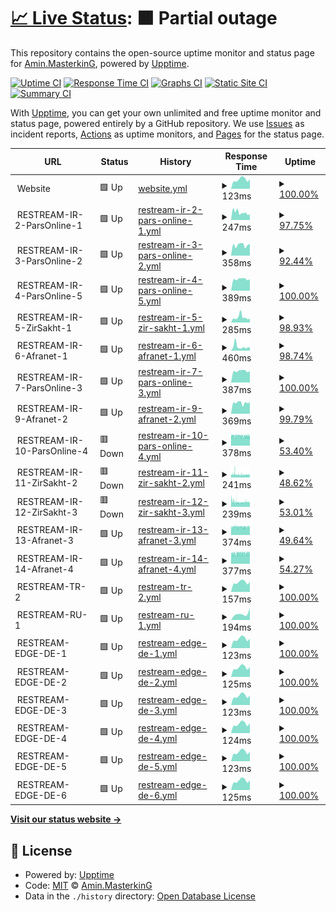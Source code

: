 # [📈 Live Status](https://stats.masterstream.ir): <!--live status--> **🟧 Partial outage**

This repository contains the open-source uptime monitor and status page for [Amin.MasterkinG](https://masterking32.com), powered by [Upptime](https://github.com/upptime/upptime).

[![Uptime CI](https://github.com/masterking32/masterstream_uptime/workflows/Uptime%20CI/badge.svg)](https://github.com/masterking32/masterstream_uptime/actions?query=workflow%3A%22Uptime+CI%22)
[![Response Time CI](https://github.com/masterking32/masterstream_uptime/workflows/Response%20Time%20CI/badge.svg)](https://github.com/masterking32/masterstream_uptime/actions?query=workflow%3A%22Response+Time+CI%22)
[![Graphs CI](https://github.com/masterking32/masterstream_uptime/workflows/Graphs%20CI/badge.svg)](https://github.com/masterking32/masterstream_uptime/actions?query=workflow%3A%22Graphs+CI%22)
[![Static Site CI](https://github.com/masterking32/masterstream_uptime/workflows/Static%20Site%20CI/badge.svg)](https://github.com/masterking32/masterstream_uptime/actions?query=workflow%3A%22Static+Site+CI%22)
[![Summary CI](https://github.com/masterking32/masterstream_uptime/workflows/Summary%20CI/badge.svg)](https://github.com/masterking32/masterstream_uptime/actions?query=workflow%3A%22Summary+CI%22)

With [Upptime](https://upptime.js.org), you can get your own unlimited and free uptime monitor and status page, powered entirely by a GitHub repository. We use [Issues](https://github.com/masterking32/masterstream_uptime/issues) as incident reports, [Actions](https://github.com/masterking32/masterstream_uptime/actions) as uptime monitors, and [Pages](https://stats.masterstream.ir) for the status page.

<!--start: status pages-->
<!-- This summary is generated by Upptime (https://github.com/upptime/upptime) -->
<!-- Do not edit this manually, your changes will be overwritten -->
<!-- prettier-ignore -->
| URL | Status | History | Response Time | Uptime |
| --- | ------ | ------- | ------------- | ------ |
| <img alt="" src="https://favicons.githubusercontent.com/null" height="13"> Website | 🟩 Up | [website.yml](https://github.com/masterking32/masterstream_uptime/commits/HEAD/history/website.yml) | <details><summary><img alt="Response time graph" src="./graphs/website/response-time-week.png" height="20"> 123ms</summary><br><a href="https://stats.masterstream.ir/history/website"><img alt="Response time 136" src="https://img.shields.io/endpoint?url=https%3A%2F%2Fraw.githubusercontent.com%2Fmasterking32%2Fmasterstream_uptime%2FHEAD%2Fapi%2Fwebsite%2Fresponse-time.json"></a><br><a href="https://stats.masterstream.ir/history/website"><img alt="24-hour response time 142" src="https://img.shields.io/endpoint?url=https%3A%2F%2Fraw.githubusercontent.com%2Fmasterking32%2Fmasterstream_uptime%2FHEAD%2Fapi%2Fwebsite%2Fresponse-time-day.json"></a><br><a href="https://stats.masterstream.ir/history/website"><img alt="7-day response time 123" src="https://img.shields.io/endpoint?url=https%3A%2F%2Fraw.githubusercontent.com%2Fmasterking32%2Fmasterstream_uptime%2FHEAD%2Fapi%2Fwebsite%2Fresponse-time-week.json"></a><br><a href="https://stats.masterstream.ir/history/website"><img alt="30-day response time 114" src="https://img.shields.io/endpoint?url=https%3A%2F%2Fraw.githubusercontent.com%2Fmasterking32%2Fmasterstream_uptime%2FHEAD%2Fapi%2Fwebsite%2Fresponse-time-month.json"></a><br><a href="https://stats.masterstream.ir/history/website"><img alt="1-year response time 136" src="https://img.shields.io/endpoint?url=https%3A%2F%2Fraw.githubusercontent.com%2Fmasterking32%2Fmasterstream_uptime%2FHEAD%2Fapi%2Fwebsite%2Fresponse-time-year.json"></a></details> | <details><summary><a href="https://stats.masterstream.ir/history/website">100.00%</a></summary><a href="https://stats.masterstream.ir/history/website"><img alt="All-time uptime 100.00%" src="https://img.shields.io/endpoint?url=https%3A%2F%2Fraw.githubusercontent.com%2Fmasterking32%2Fmasterstream_uptime%2FHEAD%2Fapi%2Fwebsite%2Fuptime.json"></a><br><a href="https://stats.masterstream.ir/history/website"><img alt="24-hour uptime 100.00%" src="https://img.shields.io/endpoint?url=https%3A%2F%2Fraw.githubusercontent.com%2Fmasterking32%2Fmasterstream_uptime%2FHEAD%2Fapi%2Fwebsite%2Fuptime-day.json"></a><br><a href="https://stats.masterstream.ir/history/website"><img alt="7-day uptime 100.00%" src="https://img.shields.io/endpoint?url=https%3A%2F%2Fraw.githubusercontent.com%2Fmasterking32%2Fmasterstream_uptime%2FHEAD%2Fapi%2Fwebsite%2Fuptime-week.json"></a><br><a href="https://stats.masterstream.ir/history/website"><img alt="30-day uptime 100.00%" src="https://img.shields.io/endpoint?url=https%3A%2F%2Fraw.githubusercontent.com%2Fmasterking32%2Fmasterstream_uptime%2FHEAD%2Fapi%2Fwebsite%2Fuptime-month.json"></a><br><a href="https://stats.masterstream.ir/history/website"><img alt="1-year uptime 100.00%" src="https://img.shields.io/endpoint?url=https%3A%2F%2Fraw.githubusercontent.com%2Fmasterking32%2Fmasterstream_uptime%2FHEAD%2Fapi%2Fwebsite%2Fuptime-year.json"></a></details>
| <img alt="" src="https://favicons.githubusercontent.com/null" height="13"> RESTREAM-IR-2-ParsOnline-1 | 🟩 Up | [restream-ir-2-pars-online-1.yml](https://github.com/masterking32/masterstream_uptime/commits/HEAD/history/restream-ir-2-pars-online-1.yml) | <details><summary><img alt="Response time graph" src="./graphs/restream-ir-2-pars-online-1/response-time-week.png" height="20"> 247ms</summary><br><a href="https://stats.masterstream.ir/history/restream-ir-2-pars-online-1"><img alt="Response time 309" src="https://img.shields.io/endpoint?url=https%3A%2F%2Fraw.githubusercontent.com%2Fmasterking32%2Fmasterstream_uptime%2FHEAD%2Fapi%2Frestream-ir-2-pars-online-1%2Fresponse-time.json"></a><br><a href="https://stats.masterstream.ir/history/restream-ir-2-pars-online-1"><img alt="24-hour response time 260" src="https://img.shields.io/endpoint?url=https%3A%2F%2Fraw.githubusercontent.com%2Fmasterking32%2Fmasterstream_uptime%2FHEAD%2Fapi%2Frestream-ir-2-pars-online-1%2Fresponse-time-day.json"></a><br><a href="https://stats.masterstream.ir/history/restream-ir-2-pars-online-1"><img alt="7-day response time 247" src="https://img.shields.io/endpoint?url=https%3A%2F%2Fraw.githubusercontent.com%2Fmasterking32%2Fmasterstream_uptime%2FHEAD%2Fapi%2Frestream-ir-2-pars-online-1%2Fresponse-time-week.json"></a><br><a href="https://stats.masterstream.ir/history/restream-ir-2-pars-online-1"><img alt="30-day response time 353" src="https://img.shields.io/endpoint?url=https%3A%2F%2Fraw.githubusercontent.com%2Fmasterking32%2Fmasterstream_uptime%2FHEAD%2Fapi%2Frestream-ir-2-pars-online-1%2Fresponse-time-month.json"></a><br><a href="https://stats.masterstream.ir/history/restream-ir-2-pars-online-1"><img alt="1-year response time 315" src="https://img.shields.io/endpoint?url=https%3A%2F%2Fraw.githubusercontent.com%2Fmasterking32%2Fmasterstream_uptime%2FHEAD%2Fapi%2Frestream-ir-2-pars-online-1%2Fresponse-time-year.json"></a></details> | <details><summary><a href="https://stats.masterstream.ir/history/restream-ir-2-pars-online-1">97.75%</a></summary><a href="https://stats.masterstream.ir/history/restream-ir-2-pars-online-1"><img alt="All-time uptime 94.57%" src="https://img.shields.io/endpoint?url=https%3A%2F%2Fraw.githubusercontent.com%2Fmasterking32%2Fmasterstream_uptime%2FHEAD%2Fapi%2Frestream-ir-2-pars-online-1%2Fuptime.json"></a><br><a href="https://stats.masterstream.ir/history/restream-ir-2-pars-online-1"><img alt="24-hour uptime 100.00%" src="https://img.shields.io/endpoint?url=https%3A%2F%2Fraw.githubusercontent.com%2Fmasterking32%2Fmasterstream_uptime%2FHEAD%2Fapi%2Frestream-ir-2-pars-online-1%2Fuptime-day.json"></a><br><a href="https://stats.masterstream.ir/history/restream-ir-2-pars-online-1"><img alt="7-day uptime 97.75%" src="https://img.shields.io/endpoint?url=https%3A%2F%2Fraw.githubusercontent.com%2Fmasterking32%2Fmasterstream_uptime%2FHEAD%2Fapi%2Frestream-ir-2-pars-online-1%2Fuptime-week.json"></a><br><a href="https://stats.masterstream.ir/history/restream-ir-2-pars-online-1"><img alt="30-day uptime 87.46%" src="https://img.shields.io/endpoint?url=https%3A%2F%2Fraw.githubusercontent.com%2Fmasterking32%2Fmasterstream_uptime%2FHEAD%2Fapi%2Frestream-ir-2-pars-online-1%2Fuptime-month.json"></a><br><a href="https://stats.masterstream.ir/history/restream-ir-2-pars-online-1"><img alt="1-year uptime 94.03%" src="https://img.shields.io/endpoint?url=https%3A%2F%2Fraw.githubusercontent.com%2Fmasterking32%2Fmasterstream_uptime%2FHEAD%2Fapi%2Frestream-ir-2-pars-online-1%2Fuptime-year.json"></a></details>
| <img alt="" src="https://favicons.githubusercontent.com/null" height="13"> RESTREAM-IR-3-ParsOnline-2 | 🟩 Up | [restream-ir-3-pars-online-2.yml](https://github.com/masterking32/masterstream_uptime/commits/HEAD/history/restream-ir-3-pars-online-2.yml) | <details><summary><img alt="Response time graph" src="./graphs/restream-ir-3-pars-online-2/response-time-week.png" height="20"> 358ms</summary><br><a href="https://stats.masterstream.ir/history/restream-ir-3-pars-online-2"><img alt="Response time 274" src="https://img.shields.io/endpoint?url=https%3A%2F%2Fraw.githubusercontent.com%2Fmasterking32%2Fmasterstream_uptime%2FHEAD%2Fapi%2Frestream-ir-3-pars-online-2%2Fresponse-time.json"></a><br><a href="https://stats.masterstream.ir/history/restream-ir-3-pars-online-2"><img alt="24-hour response time 258" src="https://img.shields.io/endpoint?url=https%3A%2F%2Fraw.githubusercontent.com%2Fmasterking32%2Fmasterstream_uptime%2FHEAD%2Fapi%2Frestream-ir-3-pars-online-2%2Fresponse-time-day.json"></a><br><a href="https://stats.masterstream.ir/history/restream-ir-3-pars-online-2"><img alt="7-day response time 358" src="https://img.shields.io/endpoint?url=https%3A%2F%2Fraw.githubusercontent.com%2Fmasterking32%2Fmasterstream_uptime%2FHEAD%2Fapi%2Frestream-ir-3-pars-online-2%2Fresponse-time-week.json"></a><br><a href="https://stats.masterstream.ir/history/restream-ir-3-pars-online-2"><img alt="30-day response time 380" src="https://img.shields.io/endpoint?url=https%3A%2F%2Fraw.githubusercontent.com%2Fmasterking32%2Fmasterstream_uptime%2FHEAD%2Fapi%2Frestream-ir-3-pars-online-2%2Fresponse-time-month.json"></a><br><a href="https://stats.masterstream.ir/history/restream-ir-3-pars-online-2"><img alt="1-year response time 284" src="https://img.shields.io/endpoint?url=https%3A%2F%2Fraw.githubusercontent.com%2Fmasterking32%2Fmasterstream_uptime%2FHEAD%2Fapi%2Frestream-ir-3-pars-online-2%2Fresponse-time-year.json"></a></details> | <details><summary><a href="https://stats.masterstream.ir/history/restream-ir-3-pars-online-2">92.44%</a></summary><a href="https://stats.masterstream.ir/history/restream-ir-3-pars-online-2"><img alt="All-time uptime 89.39%" src="https://img.shields.io/endpoint?url=https%3A%2F%2Fraw.githubusercontent.com%2Fmasterking32%2Fmasterstream_uptime%2FHEAD%2Fapi%2Frestream-ir-3-pars-online-2%2Fuptime.json"></a><br><a href="https://stats.masterstream.ir/history/restream-ir-3-pars-online-2"><img alt="24-hour uptime 100.00%" src="https://img.shields.io/endpoint?url=https%3A%2F%2Fraw.githubusercontent.com%2Fmasterking32%2Fmasterstream_uptime%2FHEAD%2Fapi%2Frestream-ir-3-pars-online-2%2Fuptime-day.json"></a><br><a href="https://stats.masterstream.ir/history/restream-ir-3-pars-online-2"><img alt="7-day uptime 92.44%" src="https://img.shields.io/endpoint?url=https%3A%2F%2Fraw.githubusercontent.com%2Fmasterking32%2Fmasterstream_uptime%2FHEAD%2Fapi%2Frestream-ir-3-pars-online-2%2Fuptime-week.json"></a><br><a href="https://stats.masterstream.ir/history/restream-ir-3-pars-online-2"><img alt="30-day uptime 19.36%" src="https://img.shields.io/endpoint?url=https%3A%2F%2Fraw.githubusercontent.com%2Fmasterking32%2Fmasterstream_uptime%2FHEAD%2Fapi%2Frestream-ir-3-pars-online-2%2Fuptime-month.json"></a><br><a href="https://stats.masterstream.ir/history/restream-ir-3-pars-online-2"><img alt="1-year uptime 88.33%" src="https://img.shields.io/endpoint?url=https%3A%2F%2Fraw.githubusercontent.com%2Fmasterking32%2Fmasterstream_uptime%2FHEAD%2Fapi%2Frestream-ir-3-pars-online-2%2Fuptime-year.json"></a></details>
| <img alt="" src="https://favicons.githubusercontent.com/null" height="13"> RESTREAM-IR-4-ParsOnline-5 | 🟩 Up | [restream-ir-4-pars-online-5.yml](https://github.com/masterking32/masterstream_uptime/commits/HEAD/history/restream-ir-4-pars-online-5.yml) | <details><summary><img alt="Response time graph" src="./graphs/restream-ir-4-pars-online-5/response-time-week.png" height="20"> 389ms</summary><br><a href="https://stats.masterstream.ir/history/restream-ir-4-pars-online-5"><img alt="Response time 355" src="https://img.shields.io/endpoint?url=https%3A%2F%2Fraw.githubusercontent.com%2Fmasterking32%2Fmasterstream_uptime%2FHEAD%2Fapi%2Frestream-ir-4-pars-online-5%2Fresponse-time.json"></a><br><a href="https://stats.masterstream.ir/history/restream-ir-4-pars-online-5"><img alt="24-hour response time 257" src="https://img.shields.io/endpoint?url=https%3A%2F%2Fraw.githubusercontent.com%2Fmasterking32%2Fmasterstream_uptime%2FHEAD%2Fapi%2Frestream-ir-4-pars-online-5%2Fresponse-time-day.json"></a><br><a href="https://stats.masterstream.ir/history/restream-ir-4-pars-online-5"><img alt="7-day response time 389" src="https://img.shields.io/endpoint?url=https%3A%2F%2Fraw.githubusercontent.com%2Fmasterking32%2Fmasterstream_uptime%2FHEAD%2Fapi%2Frestream-ir-4-pars-online-5%2Fresponse-time-week.json"></a><br><a href="https://stats.masterstream.ir/history/restream-ir-4-pars-online-5"><img alt="30-day response time 391" src="https://img.shields.io/endpoint?url=https%3A%2F%2Fraw.githubusercontent.com%2Fmasterking32%2Fmasterstream_uptime%2FHEAD%2Fapi%2Frestream-ir-4-pars-online-5%2Fresponse-time-month.json"></a><br><a href="https://stats.masterstream.ir/history/restream-ir-4-pars-online-5"><img alt="1-year response time 355" src="https://img.shields.io/endpoint?url=https%3A%2F%2Fraw.githubusercontent.com%2Fmasterking32%2Fmasterstream_uptime%2FHEAD%2Fapi%2Frestream-ir-4-pars-online-5%2Fresponse-time-year.json"></a></details> | <details><summary><a href="https://stats.masterstream.ir/history/restream-ir-4-pars-online-5">100.00%</a></summary><a href="https://stats.masterstream.ir/history/restream-ir-4-pars-online-5"><img alt="All-time uptime 99.99%" src="https://img.shields.io/endpoint?url=https%3A%2F%2Fraw.githubusercontent.com%2Fmasterking32%2Fmasterstream_uptime%2FHEAD%2Fapi%2Frestream-ir-4-pars-online-5%2Fuptime.json"></a><br><a href="https://stats.masterstream.ir/history/restream-ir-4-pars-online-5"><img alt="24-hour uptime 100.00%" src="https://img.shields.io/endpoint?url=https%3A%2F%2Fraw.githubusercontent.com%2Fmasterking32%2Fmasterstream_uptime%2FHEAD%2Fapi%2Frestream-ir-4-pars-online-5%2Fuptime-day.json"></a><br><a href="https://stats.masterstream.ir/history/restream-ir-4-pars-online-5"><img alt="7-day uptime 100.00%" src="https://img.shields.io/endpoint?url=https%3A%2F%2Fraw.githubusercontent.com%2Fmasterking32%2Fmasterstream_uptime%2FHEAD%2Fapi%2Frestream-ir-4-pars-online-5%2Fuptime-week.json"></a><br><a href="https://stats.masterstream.ir/history/restream-ir-4-pars-online-5"><img alt="30-day uptime 99.96%" src="https://img.shields.io/endpoint?url=https%3A%2F%2Fraw.githubusercontent.com%2Fmasterking32%2Fmasterstream_uptime%2FHEAD%2Fapi%2Frestream-ir-4-pars-online-5%2Fuptime-month.json"></a><br><a href="https://stats.masterstream.ir/history/restream-ir-4-pars-online-5"><img alt="1-year uptime 99.99%" src="https://img.shields.io/endpoint?url=https%3A%2F%2Fraw.githubusercontent.com%2Fmasterking32%2Fmasterstream_uptime%2FHEAD%2Fapi%2Frestream-ir-4-pars-online-5%2Fuptime-year.json"></a></details>
| <img alt="" src="https://favicons.githubusercontent.com/null" height="13"> RESTREAM-IR-5-ZirSakht-1 | 🟩 Up | [restream-ir-5-zir-sakht-1.yml](https://github.com/masterking32/masterstream_uptime/commits/HEAD/history/restream-ir-5-zir-sakht-1.yml) | <details><summary><img alt="Response time graph" src="./graphs/restream-ir-5-zir-sakht-1/response-time-week.png" height="20"> 285ms</summary><br><a href="https://stats.masterstream.ir/history/restream-ir-5-zir-sakht-1"><img alt="Response time 340" src="https://img.shields.io/endpoint?url=https%3A%2F%2Fraw.githubusercontent.com%2Fmasterking32%2Fmasterstream_uptime%2FHEAD%2Fapi%2Frestream-ir-5-zir-sakht-1%2Fresponse-time.json"></a><br><a href="https://stats.masterstream.ir/history/restream-ir-5-zir-sakht-1"><img alt="24-hour response time 259" src="https://img.shields.io/endpoint?url=https%3A%2F%2Fraw.githubusercontent.com%2Fmasterking32%2Fmasterstream_uptime%2FHEAD%2Fapi%2Frestream-ir-5-zir-sakht-1%2Fresponse-time-day.json"></a><br><a href="https://stats.masterstream.ir/history/restream-ir-5-zir-sakht-1"><img alt="7-day response time 285" src="https://img.shields.io/endpoint?url=https%3A%2F%2Fraw.githubusercontent.com%2Fmasterking32%2Fmasterstream_uptime%2FHEAD%2Fapi%2Frestream-ir-5-zir-sakht-1%2Fresponse-time-week.json"></a><br><a href="https://stats.masterstream.ir/history/restream-ir-5-zir-sakht-1"><img alt="30-day response time 261" src="https://img.shields.io/endpoint?url=https%3A%2F%2Fraw.githubusercontent.com%2Fmasterking32%2Fmasterstream_uptime%2FHEAD%2Fapi%2Frestream-ir-5-zir-sakht-1%2Fresponse-time-month.json"></a><br><a href="https://stats.masterstream.ir/history/restream-ir-5-zir-sakht-1"><img alt="1-year response time 340" src="https://img.shields.io/endpoint?url=https%3A%2F%2Fraw.githubusercontent.com%2Fmasterking32%2Fmasterstream_uptime%2FHEAD%2Fapi%2Frestream-ir-5-zir-sakht-1%2Fresponse-time-year.json"></a></details> | <details><summary><a href="https://stats.masterstream.ir/history/restream-ir-5-zir-sakht-1">98.93%</a></summary><a href="https://stats.masterstream.ir/history/restream-ir-5-zir-sakht-1"><img alt="All-time uptime 99.52%" src="https://img.shields.io/endpoint?url=https%3A%2F%2Fraw.githubusercontent.com%2Fmasterking32%2Fmasterstream_uptime%2FHEAD%2Fapi%2Frestream-ir-5-zir-sakht-1%2Fuptime.json"></a><br><a href="https://stats.masterstream.ir/history/restream-ir-5-zir-sakht-1"><img alt="24-hour uptime 100.00%" src="https://img.shields.io/endpoint?url=https%3A%2F%2Fraw.githubusercontent.com%2Fmasterking32%2Fmasterstream_uptime%2FHEAD%2Fapi%2Frestream-ir-5-zir-sakht-1%2Fuptime-day.json"></a><br><a href="https://stats.masterstream.ir/history/restream-ir-5-zir-sakht-1"><img alt="7-day uptime 98.93%" src="https://img.shields.io/endpoint?url=https%3A%2F%2Fraw.githubusercontent.com%2Fmasterking32%2Fmasterstream_uptime%2FHEAD%2Fapi%2Frestream-ir-5-zir-sakht-1%2Fuptime-week.json"></a><br><a href="https://stats.masterstream.ir/history/restream-ir-5-zir-sakht-1"><img alt="30-day uptime 99.50%" src="https://img.shields.io/endpoint?url=https%3A%2F%2Fraw.githubusercontent.com%2Fmasterking32%2Fmasterstream_uptime%2FHEAD%2Fapi%2Frestream-ir-5-zir-sakht-1%2Fuptime-month.json"></a><br><a href="https://stats.masterstream.ir/history/restream-ir-5-zir-sakht-1"><img alt="1-year uptime 99.52%" src="https://img.shields.io/endpoint?url=https%3A%2F%2Fraw.githubusercontent.com%2Fmasterking32%2Fmasterstream_uptime%2FHEAD%2Fapi%2Frestream-ir-5-zir-sakht-1%2Fuptime-year.json"></a></details>
| <img alt="" src="https://favicons.githubusercontent.com/null" height="13"> RESTREAM-IR-6-Afranet-1 | 🟩 Up | [restream-ir-6-afranet-1.yml](https://github.com/masterking32/masterstream_uptime/commits/HEAD/history/restream-ir-6-afranet-1.yml) | <details><summary><img alt="Response time graph" src="./graphs/restream-ir-6-afranet-1/response-time-week.png" height="20"> 460ms</summary><br><a href="https://stats.masterstream.ir/history/restream-ir-6-afranet-1"><img alt="Response time 306" src="https://img.shields.io/endpoint?url=https%3A%2F%2Fraw.githubusercontent.com%2Fmasterking32%2Fmasterstream_uptime%2FHEAD%2Fapi%2Frestream-ir-6-afranet-1%2Fresponse-time.json"></a><br><a href="https://stats.masterstream.ir/history/restream-ir-6-afranet-1"><img alt="24-hour response time 258" src="https://img.shields.io/endpoint?url=https%3A%2F%2Fraw.githubusercontent.com%2Fmasterking32%2Fmasterstream_uptime%2FHEAD%2Fapi%2Frestream-ir-6-afranet-1%2Fresponse-time-day.json"></a><br><a href="https://stats.masterstream.ir/history/restream-ir-6-afranet-1"><img alt="7-day response time 460" src="https://img.shields.io/endpoint?url=https%3A%2F%2Fraw.githubusercontent.com%2Fmasterking32%2Fmasterstream_uptime%2FHEAD%2Fapi%2Frestream-ir-6-afranet-1%2Fresponse-time-week.json"></a><br><a href="https://stats.masterstream.ir/history/restream-ir-6-afranet-1"><img alt="30-day response time 405" src="https://img.shields.io/endpoint?url=https%3A%2F%2Fraw.githubusercontent.com%2Fmasterking32%2Fmasterstream_uptime%2FHEAD%2Fapi%2Frestream-ir-6-afranet-1%2Fresponse-time-month.json"></a><br><a href="https://stats.masterstream.ir/history/restream-ir-6-afranet-1"><img alt="1-year response time 316" src="https://img.shields.io/endpoint?url=https%3A%2F%2Fraw.githubusercontent.com%2Fmasterking32%2Fmasterstream_uptime%2FHEAD%2Fapi%2Frestream-ir-6-afranet-1%2Fresponse-time-year.json"></a></details> | <details><summary><a href="https://stats.masterstream.ir/history/restream-ir-6-afranet-1">98.74%</a></summary><a href="https://stats.masterstream.ir/history/restream-ir-6-afranet-1"><img alt="All-time uptime 99.97%" src="https://img.shields.io/endpoint?url=https%3A%2F%2Fraw.githubusercontent.com%2Fmasterking32%2Fmasterstream_uptime%2FHEAD%2Fapi%2Frestream-ir-6-afranet-1%2Fuptime.json"></a><br><a href="https://stats.masterstream.ir/history/restream-ir-6-afranet-1"><img alt="24-hour uptime 100.00%" src="https://img.shields.io/endpoint?url=https%3A%2F%2Fraw.githubusercontent.com%2Fmasterking32%2Fmasterstream_uptime%2FHEAD%2Fapi%2Frestream-ir-6-afranet-1%2Fuptime-day.json"></a><br><a href="https://stats.masterstream.ir/history/restream-ir-6-afranet-1"><img alt="7-day uptime 98.74%" src="https://img.shields.io/endpoint?url=https%3A%2F%2Fraw.githubusercontent.com%2Fmasterking32%2Fmasterstream_uptime%2FHEAD%2Fapi%2Frestream-ir-6-afranet-1%2Fuptime-week.json"></a><br><a href="https://stats.masterstream.ir/history/restream-ir-6-afranet-1"><img alt="30-day uptime 99.71%" src="https://img.shields.io/endpoint?url=https%3A%2F%2Fraw.githubusercontent.com%2Fmasterking32%2Fmasterstream_uptime%2FHEAD%2Fapi%2Frestream-ir-6-afranet-1%2Fuptime-month.json"></a><br><a href="https://stats.masterstream.ir/history/restream-ir-6-afranet-1"><img alt="1-year uptime 99.97%" src="https://img.shields.io/endpoint?url=https%3A%2F%2Fraw.githubusercontent.com%2Fmasterking32%2Fmasterstream_uptime%2FHEAD%2Fapi%2Frestream-ir-6-afranet-1%2Fuptime-year.json"></a></details>
| <img alt="" src="https://favicons.githubusercontent.com/null" height="13"> RESTREAM-IR-7-ParsOnline-3 | 🟩 Up | [restream-ir-7-pars-online-3.yml](https://github.com/masterking32/masterstream_uptime/commits/HEAD/history/restream-ir-7-pars-online-3.yml) | <details><summary><img alt="Response time graph" src="./graphs/restream-ir-7-pars-online-3/response-time-week.png" height="20"> 387ms</summary><br><a href="https://stats.masterstream.ir/history/restream-ir-7-pars-online-3"><img alt="Response time 313" src="https://img.shields.io/endpoint?url=https%3A%2F%2Fraw.githubusercontent.com%2Fmasterking32%2Fmasterstream_uptime%2FHEAD%2Fapi%2Frestream-ir-7-pars-online-3%2Fresponse-time.json"></a><br><a href="https://stats.masterstream.ir/history/restream-ir-7-pars-online-3"><img alt="24-hour response time 252" src="https://img.shields.io/endpoint?url=https%3A%2F%2Fraw.githubusercontent.com%2Fmasterking32%2Fmasterstream_uptime%2FHEAD%2Fapi%2Frestream-ir-7-pars-online-3%2Fresponse-time-day.json"></a><br><a href="https://stats.masterstream.ir/history/restream-ir-7-pars-online-3"><img alt="7-day response time 387" src="https://img.shields.io/endpoint?url=https%3A%2F%2Fraw.githubusercontent.com%2Fmasterking32%2Fmasterstream_uptime%2FHEAD%2Fapi%2Frestream-ir-7-pars-online-3%2Fresponse-time-week.json"></a><br><a href="https://stats.masterstream.ir/history/restream-ir-7-pars-online-3"><img alt="30-day response time 398" src="https://img.shields.io/endpoint?url=https%3A%2F%2Fraw.githubusercontent.com%2Fmasterking32%2Fmasterstream_uptime%2FHEAD%2Fapi%2Frestream-ir-7-pars-online-3%2Fresponse-time-month.json"></a><br><a href="https://stats.masterstream.ir/history/restream-ir-7-pars-online-3"><img alt="1-year response time 320" src="https://img.shields.io/endpoint?url=https%3A%2F%2Fraw.githubusercontent.com%2Fmasterking32%2Fmasterstream_uptime%2FHEAD%2Fapi%2Frestream-ir-7-pars-online-3%2Fresponse-time-year.json"></a></details> | <details><summary><a href="https://stats.masterstream.ir/history/restream-ir-7-pars-online-3">100.00%</a></summary><a href="https://stats.masterstream.ir/history/restream-ir-7-pars-online-3"><img alt="All-time uptime 100.00%" src="https://img.shields.io/endpoint?url=https%3A%2F%2Fraw.githubusercontent.com%2Fmasterking32%2Fmasterstream_uptime%2FHEAD%2Fapi%2Frestream-ir-7-pars-online-3%2Fuptime.json"></a><br><a href="https://stats.masterstream.ir/history/restream-ir-7-pars-online-3"><img alt="24-hour uptime 100.00%" src="https://img.shields.io/endpoint?url=https%3A%2F%2Fraw.githubusercontent.com%2Fmasterking32%2Fmasterstream_uptime%2FHEAD%2Fapi%2Frestream-ir-7-pars-online-3%2Fuptime-day.json"></a><br><a href="https://stats.masterstream.ir/history/restream-ir-7-pars-online-3"><img alt="7-day uptime 100.00%" src="https://img.shields.io/endpoint?url=https%3A%2F%2Fraw.githubusercontent.com%2Fmasterking32%2Fmasterstream_uptime%2FHEAD%2Fapi%2Frestream-ir-7-pars-online-3%2Fuptime-week.json"></a><br><a href="https://stats.masterstream.ir/history/restream-ir-7-pars-online-3"><img alt="30-day uptime 100.00%" src="https://img.shields.io/endpoint?url=https%3A%2F%2Fraw.githubusercontent.com%2Fmasterking32%2Fmasterstream_uptime%2FHEAD%2Fapi%2Frestream-ir-7-pars-online-3%2Fuptime-month.json"></a><br><a href="https://stats.masterstream.ir/history/restream-ir-7-pars-online-3"><img alt="1-year uptime 100.00%" src="https://img.shields.io/endpoint?url=https%3A%2F%2Fraw.githubusercontent.com%2Fmasterking32%2Fmasterstream_uptime%2FHEAD%2Fapi%2Frestream-ir-7-pars-online-3%2Fuptime-year.json"></a></details>
| <img alt="" src="https://favicons.githubusercontent.com/null" height="13"> RESTREAM-IR-9-Afranet-2 | 🟩 Up | [restream-ir-9-afranet-2.yml](https://github.com/masterking32/masterstream_uptime/commits/HEAD/history/restream-ir-9-afranet-2.yml) | <details><summary><img alt="Response time graph" src="./graphs/restream-ir-9-afranet-2/response-time-week.png" height="20"> 369ms</summary><br><a href="https://stats.masterstream.ir/history/restream-ir-9-afranet-2"><img alt="Response time 308" src="https://img.shields.io/endpoint?url=https%3A%2F%2Fraw.githubusercontent.com%2Fmasterking32%2Fmasterstream_uptime%2FHEAD%2Fapi%2Frestream-ir-9-afranet-2%2Fresponse-time.json"></a><br><a href="https://stats.masterstream.ir/history/restream-ir-9-afranet-2"><img alt="24-hour response time 255" src="https://img.shields.io/endpoint?url=https%3A%2F%2Fraw.githubusercontent.com%2Fmasterking32%2Fmasterstream_uptime%2FHEAD%2Fapi%2Frestream-ir-9-afranet-2%2Fresponse-time-day.json"></a><br><a href="https://stats.masterstream.ir/history/restream-ir-9-afranet-2"><img alt="7-day response time 369" src="https://img.shields.io/endpoint?url=https%3A%2F%2Fraw.githubusercontent.com%2Fmasterking32%2Fmasterstream_uptime%2FHEAD%2Fapi%2Frestream-ir-9-afranet-2%2Fresponse-time-week.json"></a><br><a href="https://stats.masterstream.ir/history/restream-ir-9-afranet-2"><img alt="30-day response time 377" src="https://img.shields.io/endpoint?url=https%3A%2F%2Fraw.githubusercontent.com%2Fmasterking32%2Fmasterstream_uptime%2FHEAD%2Fapi%2Frestream-ir-9-afranet-2%2Fresponse-time-month.json"></a><br><a href="https://stats.masterstream.ir/history/restream-ir-9-afranet-2"><img alt="1-year response time 315" src="https://img.shields.io/endpoint?url=https%3A%2F%2Fraw.githubusercontent.com%2Fmasterking32%2Fmasterstream_uptime%2FHEAD%2Fapi%2Frestream-ir-9-afranet-2%2Fresponse-time-year.json"></a></details> | <details><summary><a href="https://stats.masterstream.ir/history/restream-ir-9-afranet-2">99.79%</a></summary><a href="https://stats.masterstream.ir/history/restream-ir-9-afranet-2"><img alt="All-time uptime 99.99%" src="https://img.shields.io/endpoint?url=https%3A%2F%2Fraw.githubusercontent.com%2Fmasterking32%2Fmasterstream_uptime%2FHEAD%2Fapi%2Frestream-ir-9-afranet-2%2Fuptime.json"></a><br><a href="https://stats.masterstream.ir/history/restream-ir-9-afranet-2"><img alt="24-hour uptime 100.00%" src="https://img.shields.io/endpoint?url=https%3A%2F%2Fraw.githubusercontent.com%2Fmasterking32%2Fmasterstream_uptime%2FHEAD%2Fapi%2Frestream-ir-9-afranet-2%2Fuptime-day.json"></a><br><a href="https://stats.masterstream.ir/history/restream-ir-9-afranet-2"><img alt="7-day uptime 99.79%" src="https://img.shields.io/endpoint?url=https%3A%2F%2Fraw.githubusercontent.com%2Fmasterking32%2Fmasterstream_uptime%2FHEAD%2Fapi%2Frestream-ir-9-afranet-2%2Fuptime-week.json"></a><br><a href="https://stats.masterstream.ir/history/restream-ir-9-afranet-2"><img alt="30-day uptime 99.91%" src="https://img.shields.io/endpoint?url=https%3A%2F%2Fraw.githubusercontent.com%2Fmasterking32%2Fmasterstream_uptime%2FHEAD%2Fapi%2Frestream-ir-9-afranet-2%2Fuptime-month.json"></a><br><a href="https://stats.masterstream.ir/history/restream-ir-9-afranet-2"><img alt="1-year uptime 99.99%" src="https://img.shields.io/endpoint?url=https%3A%2F%2Fraw.githubusercontent.com%2Fmasterking32%2Fmasterstream_uptime%2FHEAD%2Fapi%2Frestream-ir-9-afranet-2%2Fuptime-year.json"></a></details>
| <img alt="" src="https://favicons.githubusercontent.com/null" height="13"> RESTREAM-IR-10-ParsOnline-4 | 🟥 Down | [restream-ir-10-pars-online-4.yml](https://github.com/masterking32/masterstream_uptime/commits/HEAD/history/restream-ir-10-pars-online-4.yml) | <details><summary><img alt="Response time graph" src="./graphs/restream-ir-10-pars-online-4/response-time-week.png" height="20"> 378ms</summary><br><a href="https://stats.masterstream.ir/history/restream-ir-10-pars-online-4"><img alt="Response time 366" src="https://img.shields.io/endpoint?url=https%3A%2F%2Fraw.githubusercontent.com%2Fmasterking32%2Fmasterstream_uptime%2FHEAD%2Fapi%2Frestream-ir-10-pars-online-4%2Fresponse-time.json"></a><br><a href="https://stats.masterstream.ir/history/restream-ir-10-pars-online-4"><img alt="24-hour response time 374" src="https://img.shields.io/endpoint?url=https%3A%2F%2Fraw.githubusercontent.com%2Fmasterking32%2Fmasterstream_uptime%2FHEAD%2Fapi%2Frestream-ir-10-pars-online-4%2Fresponse-time-day.json"></a><br><a href="https://stats.masterstream.ir/history/restream-ir-10-pars-online-4"><img alt="7-day response time 378" src="https://img.shields.io/endpoint?url=https%3A%2F%2Fraw.githubusercontent.com%2Fmasterking32%2Fmasterstream_uptime%2FHEAD%2Fapi%2Frestream-ir-10-pars-online-4%2Fresponse-time-week.json"></a><br><a href="https://stats.masterstream.ir/history/restream-ir-10-pars-online-4"><img alt="30-day response time 372" src="https://img.shields.io/endpoint?url=https%3A%2F%2Fraw.githubusercontent.com%2Fmasterking32%2Fmasterstream_uptime%2FHEAD%2Fapi%2Frestream-ir-10-pars-online-4%2Fresponse-time-month.json"></a><br><a href="https://stats.masterstream.ir/history/restream-ir-10-pars-online-4"><img alt="1-year response time 366" src="https://img.shields.io/endpoint?url=https%3A%2F%2Fraw.githubusercontent.com%2Fmasterking32%2Fmasterstream_uptime%2FHEAD%2Fapi%2Frestream-ir-10-pars-online-4%2Fresponse-time-year.json"></a></details> | <details><summary><a href="https://stats.masterstream.ir/history/restream-ir-10-pars-online-4">53.40%</a></summary><a href="https://stats.masterstream.ir/history/restream-ir-10-pars-online-4"><img alt="All-time uptime 98.58%" src="https://img.shields.io/endpoint?url=https%3A%2F%2Fraw.githubusercontent.com%2Fmasterking32%2Fmasterstream_uptime%2FHEAD%2Fapi%2Frestream-ir-10-pars-online-4%2Fuptime.json"></a><br><a href="https://stats.masterstream.ir/history/restream-ir-10-pars-online-4"><img alt="24-hour uptime 50.60%" src="https://img.shields.io/endpoint?url=https%3A%2F%2Fraw.githubusercontent.com%2Fmasterking32%2Fmasterstream_uptime%2FHEAD%2Fapi%2Frestream-ir-10-pars-online-4%2Fuptime-day.json"></a><br><a href="https://stats.masterstream.ir/history/restream-ir-10-pars-online-4"><img alt="7-day uptime 53.40%" src="https://img.shields.io/endpoint?url=https%3A%2F%2Fraw.githubusercontent.com%2Fmasterking32%2Fmasterstream_uptime%2FHEAD%2Fapi%2Frestream-ir-10-pars-online-4%2Fuptime-week.json"></a><br><a href="https://stats.masterstream.ir/history/restream-ir-10-pars-online-4"><img alt="30-day uptime 87.71%" src="https://img.shields.io/endpoint?url=https%3A%2F%2Fraw.githubusercontent.com%2Fmasterking32%2Fmasterstream_uptime%2FHEAD%2Fapi%2Frestream-ir-10-pars-online-4%2Fuptime-month.json"></a><br><a href="https://stats.masterstream.ir/history/restream-ir-10-pars-online-4"><img alt="1-year uptime 98.58%" src="https://img.shields.io/endpoint?url=https%3A%2F%2Fraw.githubusercontent.com%2Fmasterking32%2Fmasterstream_uptime%2FHEAD%2Fapi%2Frestream-ir-10-pars-online-4%2Fuptime-year.json"></a></details>
| <img alt="" src="https://favicons.githubusercontent.com/null" height="13"> RESTREAM-IR-11-ZirSakht-2 | 🟥 Down | [restream-ir-11-zir-sakht-2.yml](https://github.com/masterking32/masterstream_uptime/commits/HEAD/history/restream-ir-11-zir-sakht-2.yml) | <details><summary><img alt="Response time graph" src="./graphs/restream-ir-11-zir-sakht-2/response-time-week.png" height="20"> 241ms</summary><br><a href="https://stats.masterstream.ir/history/restream-ir-11-zir-sakht-2"><img alt="Response time 252" src="https://img.shields.io/endpoint?url=https%3A%2F%2Fraw.githubusercontent.com%2Fmasterking32%2Fmasterstream_uptime%2FHEAD%2Fapi%2Frestream-ir-11-zir-sakht-2%2Fresponse-time.json"></a><br><a href="https://stats.masterstream.ir/history/restream-ir-11-zir-sakht-2"><img alt="24-hour response time 224" src="https://img.shields.io/endpoint?url=https%3A%2F%2Fraw.githubusercontent.com%2Fmasterking32%2Fmasterstream_uptime%2FHEAD%2Fapi%2Frestream-ir-11-zir-sakht-2%2Fresponse-time-day.json"></a><br><a href="https://stats.masterstream.ir/history/restream-ir-11-zir-sakht-2"><img alt="7-day response time 241" src="https://img.shields.io/endpoint?url=https%3A%2F%2Fraw.githubusercontent.com%2Fmasterking32%2Fmasterstream_uptime%2FHEAD%2Fapi%2Frestream-ir-11-zir-sakht-2%2Fresponse-time-week.json"></a><br><a href="https://stats.masterstream.ir/history/restream-ir-11-zir-sakht-2"><img alt="30-day response time 242" src="https://img.shields.io/endpoint?url=https%3A%2F%2Fraw.githubusercontent.com%2Fmasterking32%2Fmasterstream_uptime%2FHEAD%2Fapi%2Frestream-ir-11-zir-sakht-2%2Fresponse-time-month.json"></a><br><a href="https://stats.masterstream.ir/history/restream-ir-11-zir-sakht-2"><img alt="1-year response time 252" src="https://img.shields.io/endpoint?url=https%3A%2F%2Fraw.githubusercontent.com%2Fmasterking32%2Fmasterstream_uptime%2FHEAD%2Fapi%2Frestream-ir-11-zir-sakht-2%2Fresponse-time-year.json"></a></details> | <details><summary><a href="https://stats.masterstream.ir/history/restream-ir-11-zir-sakht-2">48.62%</a></summary><a href="https://stats.masterstream.ir/history/restream-ir-11-zir-sakht-2"><img alt="All-time uptime 98.45%" src="https://img.shields.io/endpoint?url=https%3A%2F%2Fraw.githubusercontent.com%2Fmasterking32%2Fmasterstream_uptime%2FHEAD%2Fapi%2Frestream-ir-11-zir-sakht-2%2Fuptime.json"></a><br><a href="https://stats.masterstream.ir/history/restream-ir-11-zir-sakht-2"><img alt="24-hour uptime 50.41%" src="https://img.shields.io/endpoint?url=https%3A%2F%2Fraw.githubusercontent.com%2Fmasterking32%2Fmasterstream_uptime%2FHEAD%2Fapi%2Frestream-ir-11-zir-sakht-2%2Fuptime-day.json"></a><br><a href="https://stats.masterstream.ir/history/restream-ir-11-zir-sakht-2"><img alt="7-day uptime 48.62%" src="https://img.shields.io/endpoint?url=https%3A%2F%2Fraw.githubusercontent.com%2Fmasterking32%2Fmasterstream_uptime%2FHEAD%2Fapi%2Frestream-ir-11-zir-sakht-2%2Fuptime-week.json"></a><br><a href="https://stats.masterstream.ir/history/restream-ir-11-zir-sakht-2"><img alt="30-day uptime 86.55%" src="https://img.shields.io/endpoint?url=https%3A%2F%2Fraw.githubusercontent.com%2Fmasterking32%2Fmasterstream_uptime%2FHEAD%2Fapi%2Frestream-ir-11-zir-sakht-2%2Fuptime-month.json"></a><br><a href="https://stats.masterstream.ir/history/restream-ir-11-zir-sakht-2"><img alt="1-year uptime 98.45%" src="https://img.shields.io/endpoint?url=https%3A%2F%2Fraw.githubusercontent.com%2Fmasterking32%2Fmasterstream_uptime%2FHEAD%2Fapi%2Frestream-ir-11-zir-sakht-2%2Fuptime-year.json"></a></details>
| <img alt="" src="https://favicons.githubusercontent.com/null" height="13"> RESTREAM-IR-12-ZirSakht-3 | 🟥 Down | [restream-ir-12-zir-sakht-3.yml](https://github.com/masterking32/masterstream_uptime/commits/HEAD/history/restream-ir-12-zir-sakht-3.yml) | <details><summary><img alt="Response time graph" src="./graphs/restream-ir-12-zir-sakht-3/response-time-week.png" height="20"> 239ms</summary><br><a href="https://stats.masterstream.ir/history/restream-ir-12-zir-sakht-3"><img alt="Response time 321" src="https://img.shields.io/endpoint?url=https%3A%2F%2Fraw.githubusercontent.com%2Fmasterking32%2Fmasterstream_uptime%2FHEAD%2Fapi%2Frestream-ir-12-zir-sakht-3%2Fresponse-time.json"></a><br><a href="https://stats.masterstream.ir/history/restream-ir-12-zir-sakht-3"><img alt="24-hour response time 228" src="https://img.shields.io/endpoint?url=https%3A%2F%2Fraw.githubusercontent.com%2Fmasterking32%2Fmasterstream_uptime%2FHEAD%2Fapi%2Frestream-ir-12-zir-sakht-3%2Fresponse-time-day.json"></a><br><a href="https://stats.masterstream.ir/history/restream-ir-12-zir-sakht-3"><img alt="7-day response time 239" src="https://img.shields.io/endpoint?url=https%3A%2F%2Fraw.githubusercontent.com%2Fmasterking32%2Fmasterstream_uptime%2FHEAD%2Fapi%2Frestream-ir-12-zir-sakht-3%2Fresponse-time-week.json"></a><br><a href="https://stats.masterstream.ir/history/restream-ir-12-zir-sakht-3"><img alt="30-day response time 241" src="https://img.shields.io/endpoint?url=https%3A%2F%2Fraw.githubusercontent.com%2Fmasterking32%2Fmasterstream_uptime%2FHEAD%2Fapi%2Frestream-ir-12-zir-sakht-3%2Fresponse-time-month.json"></a><br><a href="https://stats.masterstream.ir/history/restream-ir-12-zir-sakht-3"><img alt="1-year response time 321" src="https://img.shields.io/endpoint?url=https%3A%2F%2Fraw.githubusercontent.com%2Fmasterking32%2Fmasterstream_uptime%2FHEAD%2Fapi%2Frestream-ir-12-zir-sakht-3%2Fresponse-time-year.json"></a></details> | <details><summary><a href="https://stats.masterstream.ir/history/restream-ir-12-zir-sakht-3">53.01%</a></summary><a href="https://stats.masterstream.ir/history/restream-ir-12-zir-sakht-3"><img alt="All-time uptime 98.63%" src="https://img.shields.io/endpoint?url=https%3A%2F%2Fraw.githubusercontent.com%2Fmasterking32%2Fmasterstream_uptime%2FHEAD%2Fapi%2Frestream-ir-12-zir-sakht-3%2Fuptime.json"></a><br><a href="https://stats.masterstream.ir/history/restream-ir-12-zir-sakht-3"><img alt="24-hour uptime 59.05%" src="https://img.shields.io/endpoint?url=https%3A%2F%2Fraw.githubusercontent.com%2Fmasterking32%2Fmasterstream_uptime%2FHEAD%2Fapi%2Frestream-ir-12-zir-sakht-3%2Fuptime-day.json"></a><br><a href="https://stats.masterstream.ir/history/restream-ir-12-zir-sakht-3"><img alt="7-day uptime 53.01%" src="https://img.shields.io/endpoint?url=https%3A%2F%2Fraw.githubusercontent.com%2Fmasterking32%2Fmasterstream_uptime%2FHEAD%2Fapi%2Frestream-ir-12-zir-sakht-3%2Fuptime-week.json"></a><br><a href="https://stats.masterstream.ir/history/restream-ir-12-zir-sakht-3"><img alt="30-day uptime 88.16%" src="https://img.shields.io/endpoint?url=https%3A%2F%2Fraw.githubusercontent.com%2Fmasterking32%2Fmasterstream_uptime%2FHEAD%2Fapi%2Frestream-ir-12-zir-sakht-3%2Fuptime-month.json"></a><br><a href="https://stats.masterstream.ir/history/restream-ir-12-zir-sakht-3"><img alt="1-year uptime 98.63%" src="https://img.shields.io/endpoint?url=https%3A%2F%2Fraw.githubusercontent.com%2Fmasterking32%2Fmasterstream_uptime%2FHEAD%2Fapi%2Frestream-ir-12-zir-sakht-3%2Fuptime-year.json"></a></details>
| <img alt="" src="https://favicons.githubusercontent.com/null" height="13"> RESTREAM-IR-13-Afranet-3 | 🟩 Up | [restream-ir-13-afranet-3.yml](https://github.com/masterking32/masterstream_uptime/commits/HEAD/history/restream-ir-13-afranet-3.yml) | <details><summary><img alt="Response time graph" src="./graphs/restream-ir-13-afranet-3/response-time-week.png" height="20"> 374ms</summary><br><a href="https://stats.masterstream.ir/history/restream-ir-13-afranet-3"><img alt="Response time 360" src="https://img.shields.io/endpoint?url=https%3A%2F%2Fraw.githubusercontent.com%2Fmasterking32%2Fmasterstream_uptime%2FHEAD%2Fapi%2Frestream-ir-13-afranet-3%2Fresponse-time.json"></a><br><a href="https://stats.masterstream.ir/history/restream-ir-13-afranet-3"><img alt="24-hour response time 398" src="https://img.shields.io/endpoint?url=https%3A%2F%2Fraw.githubusercontent.com%2Fmasterking32%2Fmasterstream_uptime%2FHEAD%2Fapi%2Frestream-ir-13-afranet-3%2Fresponse-time-day.json"></a><br><a href="https://stats.masterstream.ir/history/restream-ir-13-afranet-3"><img alt="7-day response time 374" src="https://img.shields.io/endpoint?url=https%3A%2F%2Fraw.githubusercontent.com%2Fmasterking32%2Fmasterstream_uptime%2FHEAD%2Fapi%2Frestream-ir-13-afranet-3%2Fresponse-time-week.json"></a><br><a href="https://stats.masterstream.ir/history/restream-ir-13-afranet-3"><img alt="30-day response time 369" src="https://img.shields.io/endpoint?url=https%3A%2F%2Fraw.githubusercontent.com%2Fmasterking32%2Fmasterstream_uptime%2FHEAD%2Fapi%2Frestream-ir-13-afranet-3%2Fresponse-time-month.json"></a><br><a href="https://stats.masterstream.ir/history/restream-ir-13-afranet-3"><img alt="1-year response time 360" src="https://img.shields.io/endpoint?url=https%3A%2F%2Fraw.githubusercontent.com%2Fmasterking32%2Fmasterstream_uptime%2FHEAD%2Fapi%2Frestream-ir-13-afranet-3%2Fresponse-time-year.json"></a></details> | <details><summary><a href="https://stats.masterstream.ir/history/restream-ir-13-afranet-3">49.64%</a></summary><a href="https://stats.masterstream.ir/history/restream-ir-13-afranet-3"><img alt="All-time uptime 98.39%" src="https://img.shields.io/endpoint?url=https%3A%2F%2Fraw.githubusercontent.com%2Fmasterking32%2Fmasterstream_uptime%2FHEAD%2Fapi%2Frestream-ir-13-afranet-3%2Fuptime.json"></a><br><a href="https://stats.masterstream.ir/history/restream-ir-13-afranet-3"><img alt="24-hour uptime 50.28%" src="https://img.shields.io/endpoint?url=https%3A%2F%2Fraw.githubusercontent.com%2Fmasterking32%2Fmasterstream_uptime%2FHEAD%2Fapi%2Frestream-ir-13-afranet-3%2Fuptime-day.json"></a><br><a href="https://stats.masterstream.ir/history/restream-ir-13-afranet-3"><img alt="7-day uptime 49.64%" src="https://img.shields.io/endpoint?url=https%3A%2F%2Fraw.githubusercontent.com%2Fmasterking32%2Fmasterstream_uptime%2FHEAD%2Fapi%2Frestream-ir-13-afranet-3%2Fuptime-week.json"></a><br><a href="https://stats.masterstream.ir/history/restream-ir-13-afranet-3"><img alt="30-day uptime 86.42%" src="https://img.shields.io/endpoint?url=https%3A%2F%2Fraw.githubusercontent.com%2Fmasterking32%2Fmasterstream_uptime%2FHEAD%2Fapi%2Frestream-ir-13-afranet-3%2Fuptime-month.json"></a><br><a href="https://stats.masterstream.ir/history/restream-ir-13-afranet-3"><img alt="1-year uptime 98.39%" src="https://img.shields.io/endpoint?url=https%3A%2F%2Fraw.githubusercontent.com%2Fmasterking32%2Fmasterstream_uptime%2FHEAD%2Fapi%2Frestream-ir-13-afranet-3%2Fuptime-year.json"></a></details>
| <img alt="" src="https://favicons.githubusercontent.com/null" height="13"> RESTREAM-IR-14-Afranet-4 | 🟩 Up | [restream-ir-14-afranet-4.yml](https://github.com/masterking32/masterstream_uptime/commits/HEAD/history/restream-ir-14-afranet-4.yml) | <details><summary><img alt="Response time graph" src="./graphs/restream-ir-14-afranet-4/response-time-week.png" height="20"> 377ms</summary><br><a href="https://stats.masterstream.ir/history/restream-ir-14-afranet-4"><img alt="Response time 366" src="https://img.shields.io/endpoint?url=https%3A%2F%2Fraw.githubusercontent.com%2Fmasterking32%2Fmasterstream_uptime%2FHEAD%2Fapi%2Frestream-ir-14-afranet-4%2Fresponse-time.json"></a><br><a href="https://stats.masterstream.ir/history/restream-ir-14-afranet-4"><img alt="24-hour response time 399" src="https://img.shields.io/endpoint?url=https%3A%2F%2Fraw.githubusercontent.com%2Fmasterking32%2Fmasterstream_uptime%2FHEAD%2Fapi%2Frestream-ir-14-afranet-4%2Fresponse-time-day.json"></a><br><a href="https://stats.masterstream.ir/history/restream-ir-14-afranet-4"><img alt="7-day response time 377" src="https://img.shields.io/endpoint?url=https%3A%2F%2Fraw.githubusercontent.com%2Fmasterking32%2Fmasterstream_uptime%2FHEAD%2Fapi%2Frestream-ir-14-afranet-4%2Fresponse-time-week.json"></a><br><a href="https://stats.masterstream.ir/history/restream-ir-14-afranet-4"><img alt="30-day response time 370" src="https://img.shields.io/endpoint?url=https%3A%2F%2Fraw.githubusercontent.com%2Fmasterking32%2Fmasterstream_uptime%2FHEAD%2Fapi%2Frestream-ir-14-afranet-4%2Fresponse-time-month.json"></a><br><a href="https://stats.masterstream.ir/history/restream-ir-14-afranet-4"><img alt="1-year response time 366" src="https://img.shields.io/endpoint?url=https%3A%2F%2Fraw.githubusercontent.com%2Fmasterking32%2Fmasterstream_uptime%2FHEAD%2Fapi%2Frestream-ir-14-afranet-4%2Fresponse-time-year.json"></a></details> | <details><summary><a href="https://stats.masterstream.ir/history/restream-ir-14-afranet-4">54.27%</a></summary><a href="https://stats.masterstream.ir/history/restream-ir-14-afranet-4"><img alt="All-time uptime 98.52%" src="https://img.shields.io/endpoint?url=https%3A%2F%2Fraw.githubusercontent.com%2Fmasterking32%2Fmasterstream_uptime%2FHEAD%2Fapi%2Frestream-ir-14-afranet-4%2Fuptime.json"></a><br><a href="https://stats.masterstream.ir/history/restream-ir-14-afranet-4"><img alt="24-hour uptime 69.27%" src="https://img.shields.io/endpoint?url=https%3A%2F%2Fraw.githubusercontent.com%2Fmasterking32%2Fmasterstream_uptime%2FHEAD%2Fapi%2Frestream-ir-14-afranet-4%2Fuptime-day.json"></a><br><a href="https://stats.masterstream.ir/history/restream-ir-14-afranet-4"><img alt="7-day uptime 54.27%" src="https://img.shields.io/endpoint?url=https%3A%2F%2Fraw.githubusercontent.com%2Fmasterking32%2Fmasterstream_uptime%2FHEAD%2Fapi%2Frestream-ir-14-afranet-4%2Fuptime-week.json"></a><br><a href="https://stats.masterstream.ir/history/restream-ir-14-afranet-4"><img alt="30-day uptime 88.20%" src="https://img.shields.io/endpoint?url=https%3A%2F%2Fraw.githubusercontent.com%2Fmasterking32%2Fmasterstream_uptime%2FHEAD%2Fapi%2Frestream-ir-14-afranet-4%2Fuptime-month.json"></a><br><a href="https://stats.masterstream.ir/history/restream-ir-14-afranet-4"><img alt="1-year uptime 98.52%" src="https://img.shields.io/endpoint?url=https%3A%2F%2Fraw.githubusercontent.com%2Fmasterking32%2Fmasterstream_uptime%2FHEAD%2Fapi%2Frestream-ir-14-afranet-4%2Fuptime-year.json"></a></details>
| <img alt="" src="https://favicons.githubusercontent.com/null" height="13"> RESTREAM-TR-2 | 🟩 Up | [restream-tr-2.yml](https://github.com/masterking32/masterstream_uptime/commits/HEAD/history/restream-tr-2.yml) | <details><summary><img alt="Response time graph" src="./graphs/restream-tr-2/response-time-week.png" height="20"> 157ms</summary><br><a href="https://stats.masterstream.ir/history/restream-tr-2"><img alt="Response time 157" src="https://img.shields.io/endpoint?url=https%3A%2F%2Fraw.githubusercontent.com%2Fmasterking32%2Fmasterstream_uptime%2FHEAD%2Fapi%2Frestream-tr-2%2Fresponse-time.json"></a><br><a href="https://stats.masterstream.ir/history/restream-tr-2"><img alt="24-hour response time 173" src="https://img.shields.io/endpoint?url=https%3A%2F%2Fraw.githubusercontent.com%2Fmasterking32%2Fmasterstream_uptime%2FHEAD%2Fapi%2Frestream-tr-2%2Fresponse-time-day.json"></a><br><a href="https://stats.masterstream.ir/history/restream-tr-2"><img alt="7-day response time 157" src="https://img.shields.io/endpoint?url=https%3A%2F%2Fraw.githubusercontent.com%2Fmasterking32%2Fmasterstream_uptime%2FHEAD%2Fapi%2Frestream-tr-2%2Fresponse-time-week.json"></a><br><a href="https://stats.masterstream.ir/history/restream-tr-2"><img alt="30-day response time 149" src="https://img.shields.io/endpoint?url=https%3A%2F%2Fraw.githubusercontent.com%2Fmasterking32%2Fmasterstream_uptime%2FHEAD%2Fapi%2Frestream-tr-2%2Fresponse-time-month.json"></a><br><a href="https://stats.masterstream.ir/history/restream-tr-2"><img alt="1-year response time 157" src="https://img.shields.io/endpoint?url=https%3A%2F%2Fraw.githubusercontent.com%2Fmasterking32%2Fmasterstream_uptime%2FHEAD%2Fapi%2Frestream-tr-2%2Fresponse-time-year.json"></a></details> | <details><summary><a href="https://stats.masterstream.ir/history/restream-tr-2">100.00%</a></summary><a href="https://stats.masterstream.ir/history/restream-tr-2"><img alt="All-time uptime 100.00%" src="https://img.shields.io/endpoint?url=https%3A%2F%2Fraw.githubusercontent.com%2Fmasterking32%2Fmasterstream_uptime%2FHEAD%2Fapi%2Frestream-tr-2%2Fuptime.json"></a><br><a href="https://stats.masterstream.ir/history/restream-tr-2"><img alt="24-hour uptime 100.00%" src="https://img.shields.io/endpoint?url=https%3A%2F%2Fraw.githubusercontent.com%2Fmasterking32%2Fmasterstream_uptime%2FHEAD%2Fapi%2Frestream-tr-2%2Fuptime-day.json"></a><br><a href="https://stats.masterstream.ir/history/restream-tr-2"><img alt="7-day uptime 100.00%" src="https://img.shields.io/endpoint?url=https%3A%2F%2Fraw.githubusercontent.com%2Fmasterking32%2Fmasterstream_uptime%2FHEAD%2Fapi%2Frestream-tr-2%2Fuptime-week.json"></a><br><a href="https://stats.masterstream.ir/history/restream-tr-2"><img alt="30-day uptime 100.00%" src="https://img.shields.io/endpoint?url=https%3A%2F%2Fraw.githubusercontent.com%2Fmasterking32%2Fmasterstream_uptime%2FHEAD%2Fapi%2Frestream-tr-2%2Fuptime-month.json"></a><br><a href="https://stats.masterstream.ir/history/restream-tr-2"><img alt="1-year uptime 100.00%" src="https://img.shields.io/endpoint?url=https%3A%2F%2Fraw.githubusercontent.com%2Fmasterking32%2Fmasterstream_uptime%2FHEAD%2Fapi%2Frestream-tr-2%2Fuptime-year.json"></a></details>
| <img alt="" src="https://favicons.githubusercontent.com/null" height="13"> RESTREAM-RU-1 | 🟩 Up | [restream-ru-1.yml](https://github.com/masterking32/masterstream_uptime/commits/HEAD/history/restream-ru-1.yml) | <details><summary><img alt="Response time graph" src="./graphs/restream-ru-1/response-time-week.png" height="20"> 194ms</summary><br><a href="https://stats.masterstream.ir/history/restream-ru-1"><img alt="Response time 194" src="https://img.shields.io/endpoint?url=https%3A%2F%2Fraw.githubusercontent.com%2Fmasterking32%2Fmasterstream_uptime%2FHEAD%2Fapi%2Frestream-ru-1%2Fresponse-time.json"></a><br><a href="https://stats.masterstream.ir/history/restream-ru-1"><img alt="24-hour response time 170" src="https://img.shields.io/endpoint?url=https%3A%2F%2Fraw.githubusercontent.com%2Fmasterking32%2Fmasterstream_uptime%2FHEAD%2Fapi%2Frestream-ru-1%2Fresponse-time-day.json"></a><br><a href="https://stats.masterstream.ir/history/restream-ru-1"><img alt="7-day response time 194" src="https://img.shields.io/endpoint?url=https%3A%2F%2Fraw.githubusercontent.com%2Fmasterking32%2Fmasterstream_uptime%2FHEAD%2Fapi%2Frestream-ru-1%2Fresponse-time-week.json"></a><br><a href="https://stats.masterstream.ir/history/restream-ru-1"><img alt="30-day response time 194" src="https://img.shields.io/endpoint?url=https%3A%2F%2Fraw.githubusercontent.com%2Fmasterking32%2Fmasterstream_uptime%2FHEAD%2Fapi%2Frestream-ru-1%2Fresponse-time-month.json"></a><br><a href="https://stats.masterstream.ir/history/restream-ru-1"><img alt="1-year response time 194" src="https://img.shields.io/endpoint?url=https%3A%2F%2Fraw.githubusercontent.com%2Fmasterking32%2Fmasterstream_uptime%2FHEAD%2Fapi%2Frestream-ru-1%2Fresponse-time-year.json"></a></details> | <details><summary><a href="https://stats.masterstream.ir/history/restream-ru-1">100.00%</a></summary><a href="https://stats.masterstream.ir/history/restream-ru-1"><img alt="All-time uptime 100.00%" src="https://img.shields.io/endpoint?url=https%3A%2F%2Fraw.githubusercontent.com%2Fmasterking32%2Fmasterstream_uptime%2FHEAD%2Fapi%2Frestream-ru-1%2Fuptime.json"></a><br><a href="https://stats.masterstream.ir/history/restream-ru-1"><img alt="24-hour uptime 100.00%" src="https://img.shields.io/endpoint?url=https%3A%2F%2Fraw.githubusercontent.com%2Fmasterking32%2Fmasterstream_uptime%2FHEAD%2Fapi%2Frestream-ru-1%2Fuptime-day.json"></a><br><a href="https://stats.masterstream.ir/history/restream-ru-1"><img alt="7-day uptime 100.00%" src="https://img.shields.io/endpoint?url=https%3A%2F%2Fraw.githubusercontent.com%2Fmasterking32%2Fmasterstream_uptime%2FHEAD%2Fapi%2Frestream-ru-1%2Fuptime-week.json"></a><br><a href="https://stats.masterstream.ir/history/restream-ru-1"><img alt="30-day uptime 100.00%" src="https://img.shields.io/endpoint?url=https%3A%2F%2Fraw.githubusercontent.com%2Fmasterking32%2Fmasterstream_uptime%2FHEAD%2Fapi%2Frestream-ru-1%2Fuptime-month.json"></a><br><a href="https://stats.masterstream.ir/history/restream-ru-1"><img alt="1-year uptime 100.00%" src="https://img.shields.io/endpoint?url=https%3A%2F%2Fraw.githubusercontent.com%2Fmasterking32%2Fmasterstream_uptime%2FHEAD%2Fapi%2Frestream-ru-1%2Fuptime-year.json"></a></details>
| <img alt="" src="https://favicons.githubusercontent.com/null" height="13"> RESTREAM-EDGE-DE-1 | 🟩 Up | [restream-edge-de-1.yml](https://github.com/masterking32/masterstream_uptime/commits/HEAD/history/restream-edge-de-1.yml) | <details><summary><img alt="Response time graph" src="./graphs/restream-edge-de-1/response-time-week.png" height="20"> 123ms</summary><br><a href="https://stats.masterstream.ir/history/restream-edge-de-1"><img alt="Response time 132" src="https://img.shields.io/endpoint?url=https%3A%2F%2Fraw.githubusercontent.com%2Fmasterking32%2Fmasterstream_uptime%2FHEAD%2Fapi%2Frestream-edge-de-1%2Fresponse-time.json"></a><br><a href="https://stats.masterstream.ir/history/restream-edge-de-1"><img alt="24-hour response time 142" src="https://img.shields.io/endpoint?url=https%3A%2F%2Fraw.githubusercontent.com%2Fmasterking32%2Fmasterstream_uptime%2FHEAD%2Fapi%2Frestream-edge-de-1%2Fresponse-time-day.json"></a><br><a href="https://stats.masterstream.ir/history/restream-edge-de-1"><img alt="7-day response time 123" src="https://img.shields.io/endpoint?url=https%3A%2F%2Fraw.githubusercontent.com%2Fmasterking32%2Fmasterstream_uptime%2FHEAD%2Fapi%2Frestream-edge-de-1%2Fresponse-time-week.json"></a><br><a href="https://stats.masterstream.ir/history/restream-edge-de-1"><img alt="30-day response time 115" src="https://img.shields.io/endpoint?url=https%3A%2F%2Fraw.githubusercontent.com%2Fmasterking32%2Fmasterstream_uptime%2FHEAD%2Fapi%2Frestream-edge-de-1%2Fresponse-time-month.json"></a><br><a href="https://stats.masterstream.ir/history/restream-edge-de-1"><img alt="1-year response time 132" src="https://img.shields.io/endpoint?url=https%3A%2F%2Fraw.githubusercontent.com%2Fmasterking32%2Fmasterstream_uptime%2FHEAD%2Fapi%2Frestream-edge-de-1%2Fresponse-time-year.json"></a></details> | <details><summary><a href="https://stats.masterstream.ir/history/restream-edge-de-1">100.00%</a></summary><a href="https://stats.masterstream.ir/history/restream-edge-de-1"><img alt="All-time uptime 100.00%" src="https://img.shields.io/endpoint?url=https%3A%2F%2Fraw.githubusercontent.com%2Fmasterking32%2Fmasterstream_uptime%2FHEAD%2Fapi%2Frestream-edge-de-1%2Fuptime.json"></a><br><a href="https://stats.masterstream.ir/history/restream-edge-de-1"><img alt="24-hour uptime 100.00%" src="https://img.shields.io/endpoint?url=https%3A%2F%2Fraw.githubusercontent.com%2Fmasterking32%2Fmasterstream_uptime%2FHEAD%2Fapi%2Frestream-edge-de-1%2Fuptime-day.json"></a><br><a href="https://stats.masterstream.ir/history/restream-edge-de-1"><img alt="7-day uptime 100.00%" src="https://img.shields.io/endpoint?url=https%3A%2F%2Fraw.githubusercontent.com%2Fmasterking32%2Fmasterstream_uptime%2FHEAD%2Fapi%2Frestream-edge-de-1%2Fuptime-week.json"></a><br><a href="https://stats.masterstream.ir/history/restream-edge-de-1"><img alt="30-day uptime 100.00%" src="https://img.shields.io/endpoint?url=https%3A%2F%2Fraw.githubusercontent.com%2Fmasterking32%2Fmasterstream_uptime%2FHEAD%2Fapi%2Frestream-edge-de-1%2Fuptime-month.json"></a><br><a href="https://stats.masterstream.ir/history/restream-edge-de-1"><img alt="1-year uptime 100.00%" src="https://img.shields.io/endpoint?url=https%3A%2F%2Fraw.githubusercontent.com%2Fmasterking32%2Fmasterstream_uptime%2FHEAD%2Fapi%2Frestream-edge-de-1%2Fuptime-year.json"></a></details>
| <img alt="" src="https://favicons.githubusercontent.com/null" height="13"> RESTREAM-EDGE-DE-2 | 🟩 Up | [restream-edge-de-2.yml](https://github.com/masterking32/masterstream_uptime/commits/HEAD/history/restream-edge-de-2.yml) | <details><summary><img alt="Response time graph" src="./graphs/restream-edge-de-2/response-time-week.png" height="20"> 125ms</summary><br><a href="https://stats.masterstream.ir/history/restream-edge-de-2"><img alt="Response time 131" src="https://img.shields.io/endpoint?url=https%3A%2F%2Fraw.githubusercontent.com%2Fmasterking32%2Fmasterstream_uptime%2FHEAD%2Fapi%2Frestream-edge-de-2%2Fresponse-time.json"></a><br><a href="https://stats.masterstream.ir/history/restream-edge-de-2"><img alt="24-hour response time 143" src="https://img.shields.io/endpoint?url=https%3A%2F%2Fraw.githubusercontent.com%2Fmasterking32%2Fmasterstream_uptime%2FHEAD%2Fapi%2Frestream-edge-de-2%2Fresponse-time-day.json"></a><br><a href="https://stats.masterstream.ir/history/restream-edge-de-2"><img alt="7-day response time 125" src="https://img.shields.io/endpoint?url=https%3A%2F%2Fraw.githubusercontent.com%2Fmasterking32%2Fmasterstream_uptime%2FHEAD%2Fapi%2Frestream-edge-de-2%2Fresponse-time-week.json"></a><br><a href="https://stats.masterstream.ir/history/restream-edge-de-2"><img alt="30-day response time 116" src="https://img.shields.io/endpoint?url=https%3A%2F%2Fraw.githubusercontent.com%2Fmasterking32%2Fmasterstream_uptime%2FHEAD%2Fapi%2Frestream-edge-de-2%2Fresponse-time-month.json"></a><br><a href="https://stats.masterstream.ir/history/restream-edge-de-2"><img alt="1-year response time 131" src="https://img.shields.io/endpoint?url=https%3A%2F%2Fraw.githubusercontent.com%2Fmasterking32%2Fmasterstream_uptime%2FHEAD%2Fapi%2Frestream-edge-de-2%2Fresponse-time-year.json"></a></details> | <details><summary><a href="https://stats.masterstream.ir/history/restream-edge-de-2">100.00%</a></summary><a href="https://stats.masterstream.ir/history/restream-edge-de-2"><img alt="All-time uptime 100.00%" src="https://img.shields.io/endpoint?url=https%3A%2F%2Fraw.githubusercontent.com%2Fmasterking32%2Fmasterstream_uptime%2FHEAD%2Fapi%2Frestream-edge-de-2%2Fuptime.json"></a><br><a href="https://stats.masterstream.ir/history/restream-edge-de-2"><img alt="24-hour uptime 100.00%" src="https://img.shields.io/endpoint?url=https%3A%2F%2Fraw.githubusercontent.com%2Fmasterking32%2Fmasterstream_uptime%2FHEAD%2Fapi%2Frestream-edge-de-2%2Fuptime-day.json"></a><br><a href="https://stats.masterstream.ir/history/restream-edge-de-2"><img alt="7-day uptime 100.00%" src="https://img.shields.io/endpoint?url=https%3A%2F%2Fraw.githubusercontent.com%2Fmasterking32%2Fmasterstream_uptime%2FHEAD%2Fapi%2Frestream-edge-de-2%2Fuptime-week.json"></a><br><a href="https://stats.masterstream.ir/history/restream-edge-de-2"><img alt="30-day uptime 100.00%" src="https://img.shields.io/endpoint?url=https%3A%2F%2Fraw.githubusercontent.com%2Fmasterking32%2Fmasterstream_uptime%2FHEAD%2Fapi%2Frestream-edge-de-2%2Fuptime-month.json"></a><br><a href="https://stats.masterstream.ir/history/restream-edge-de-2"><img alt="1-year uptime 100.00%" src="https://img.shields.io/endpoint?url=https%3A%2F%2Fraw.githubusercontent.com%2Fmasterking32%2Fmasterstream_uptime%2FHEAD%2Fapi%2Frestream-edge-de-2%2Fuptime-year.json"></a></details>
| <img alt="" src="https://favicons.githubusercontent.com/null" height="13"> RESTREAM-EDGE-DE-3 | 🟩 Up | [restream-edge-de-3.yml](https://github.com/masterking32/masterstream_uptime/commits/HEAD/history/restream-edge-de-3.yml) | <details><summary><img alt="Response time graph" src="./graphs/restream-edge-de-3/response-time-week.png" height="20"> 123ms</summary><br><a href="https://stats.masterstream.ir/history/restream-edge-de-3"><img alt="Response time 130" src="https://img.shields.io/endpoint?url=https%3A%2F%2Fraw.githubusercontent.com%2Fmasterking32%2Fmasterstream_uptime%2FHEAD%2Fapi%2Frestream-edge-de-3%2Fresponse-time.json"></a><br><a href="https://stats.masterstream.ir/history/restream-edge-de-3"><img alt="24-hour response time 143" src="https://img.shields.io/endpoint?url=https%3A%2F%2Fraw.githubusercontent.com%2Fmasterking32%2Fmasterstream_uptime%2FHEAD%2Fapi%2Frestream-edge-de-3%2Fresponse-time-day.json"></a><br><a href="https://stats.masterstream.ir/history/restream-edge-de-3"><img alt="7-day response time 123" src="https://img.shields.io/endpoint?url=https%3A%2F%2Fraw.githubusercontent.com%2Fmasterking32%2Fmasterstream_uptime%2FHEAD%2Fapi%2Frestream-edge-de-3%2Fresponse-time-week.json"></a><br><a href="https://stats.masterstream.ir/history/restream-edge-de-3"><img alt="30-day response time 114" src="https://img.shields.io/endpoint?url=https%3A%2F%2Fraw.githubusercontent.com%2Fmasterking32%2Fmasterstream_uptime%2FHEAD%2Fapi%2Frestream-edge-de-3%2Fresponse-time-month.json"></a><br><a href="https://stats.masterstream.ir/history/restream-edge-de-3"><img alt="1-year response time 130" src="https://img.shields.io/endpoint?url=https%3A%2F%2Fraw.githubusercontent.com%2Fmasterking32%2Fmasterstream_uptime%2FHEAD%2Fapi%2Frestream-edge-de-3%2Fresponse-time-year.json"></a></details> | <details><summary><a href="https://stats.masterstream.ir/history/restream-edge-de-3">100.00%</a></summary><a href="https://stats.masterstream.ir/history/restream-edge-de-3"><img alt="All-time uptime 100.00%" src="https://img.shields.io/endpoint?url=https%3A%2F%2Fraw.githubusercontent.com%2Fmasterking32%2Fmasterstream_uptime%2FHEAD%2Fapi%2Frestream-edge-de-3%2Fuptime.json"></a><br><a href="https://stats.masterstream.ir/history/restream-edge-de-3"><img alt="24-hour uptime 100.00%" src="https://img.shields.io/endpoint?url=https%3A%2F%2Fraw.githubusercontent.com%2Fmasterking32%2Fmasterstream_uptime%2FHEAD%2Fapi%2Frestream-edge-de-3%2Fuptime-day.json"></a><br><a href="https://stats.masterstream.ir/history/restream-edge-de-3"><img alt="7-day uptime 100.00%" src="https://img.shields.io/endpoint?url=https%3A%2F%2Fraw.githubusercontent.com%2Fmasterking32%2Fmasterstream_uptime%2FHEAD%2Fapi%2Frestream-edge-de-3%2Fuptime-week.json"></a><br><a href="https://stats.masterstream.ir/history/restream-edge-de-3"><img alt="30-day uptime 100.00%" src="https://img.shields.io/endpoint?url=https%3A%2F%2Fraw.githubusercontent.com%2Fmasterking32%2Fmasterstream_uptime%2FHEAD%2Fapi%2Frestream-edge-de-3%2Fuptime-month.json"></a><br><a href="https://stats.masterstream.ir/history/restream-edge-de-3"><img alt="1-year uptime 100.00%" src="https://img.shields.io/endpoint?url=https%3A%2F%2Fraw.githubusercontent.com%2Fmasterking32%2Fmasterstream_uptime%2FHEAD%2Fapi%2Frestream-edge-de-3%2Fuptime-year.json"></a></details>
| <img alt="" src="https://favicons.githubusercontent.com/null" height="13"> RESTREAM-EDGE-DE-4 | 🟩 Up | [restream-edge-de-4.yml](https://github.com/masterking32/masterstream_uptime/commits/HEAD/history/restream-edge-de-4.yml) | <details><summary><img alt="Response time graph" src="./graphs/restream-edge-de-4/response-time-week.png" height="20"> 124ms</summary><br><a href="https://stats.masterstream.ir/history/restream-edge-de-4"><img alt="Response time 130" src="https://img.shields.io/endpoint?url=https%3A%2F%2Fraw.githubusercontent.com%2Fmasterking32%2Fmasterstream_uptime%2FHEAD%2Fapi%2Frestream-edge-de-4%2Fresponse-time.json"></a><br><a href="https://stats.masterstream.ir/history/restream-edge-de-4"><img alt="24-hour response time 143" src="https://img.shields.io/endpoint?url=https%3A%2F%2Fraw.githubusercontent.com%2Fmasterking32%2Fmasterstream_uptime%2FHEAD%2Fapi%2Frestream-edge-de-4%2Fresponse-time-day.json"></a><br><a href="https://stats.masterstream.ir/history/restream-edge-de-4"><img alt="7-day response time 124" src="https://img.shields.io/endpoint?url=https%3A%2F%2Fraw.githubusercontent.com%2Fmasterking32%2Fmasterstream_uptime%2FHEAD%2Fapi%2Frestream-edge-de-4%2Fresponse-time-week.json"></a><br><a href="https://stats.masterstream.ir/history/restream-edge-de-4"><img alt="30-day response time 115" src="https://img.shields.io/endpoint?url=https%3A%2F%2Fraw.githubusercontent.com%2Fmasterking32%2Fmasterstream_uptime%2FHEAD%2Fapi%2Frestream-edge-de-4%2Fresponse-time-month.json"></a><br><a href="https://stats.masterstream.ir/history/restream-edge-de-4"><img alt="1-year response time 130" src="https://img.shields.io/endpoint?url=https%3A%2F%2Fraw.githubusercontent.com%2Fmasterking32%2Fmasterstream_uptime%2FHEAD%2Fapi%2Frestream-edge-de-4%2Fresponse-time-year.json"></a></details> | <details><summary><a href="https://stats.masterstream.ir/history/restream-edge-de-4">100.00%</a></summary><a href="https://stats.masterstream.ir/history/restream-edge-de-4"><img alt="All-time uptime 100.00%" src="https://img.shields.io/endpoint?url=https%3A%2F%2Fraw.githubusercontent.com%2Fmasterking32%2Fmasterstream_uptime%2FHEAD%2Fapi%2Frestream-edge-de-4%2Fuptime.json"></a><br><a href="https://stats.masterstream.ir/history/restream-edge-de-4"><img alt="24-hour uptime 100.00%" src="https://img.shields.io/endpoint?url=https%3A%2F%2Fraw.githubusercontent.com%2Fmasterking32%2Fmasterstream_uptime%2FHEAD%2Fapi%2Frestream-edge-de-4%2Fuptime-day.json"></a><br><a href="https://stats.masterstream.ir/history/restream-edge-de-4"><img alt="7-day uptime 100.00%" src="https://img.shields.io/endpoint?url=https%3A%2F%2Fraw.githubusercontent.com%2Fmasterking32%2Fmasterstream_uptime%2FHEAD%2Fapi%2Frestream-edge-de-4%2Fuptime-week.json"></a><br><a href="https://stats.masterstream.ir/history/restream-edge-de-4"><img alt="30-day uptime 100.00%" src="https://img.shields.io/endpoint?url=https%3A%2F%2Fraw.githubusercontent.com%2Fmasterking32%2Fmasterstream_uptime%2FHEAD%2Fapi%2Frestream-edge-de-4%2Fuptime-month.json"></a><br><a href="https://stats.masterstream.ir/history/restream-edge-de-4"><img alt="1-year uptime 100.00%" src="https://img.shields.io/endpoint?url=https%3A%2F%2Fraw.githubusercontent.com%2Fmasterking32%2Fmasterstream_uptime%2FHEAD%2Fapi%2Frestream-edge-de-4%2Fuptime-year.json"></a></details>
| <img alt="" src="https://favicons.githubusercontent.com/null" height="13"> RESTREAM-EDGE-DE-5 | 🟩 Up | [restream-edge-de-5.yml](https://github.com/masterking32/masterstream_uptime/commits/HEAD/history/restream-edge-de-5.yml) | <details><summary><img alt="Response time graph" src="./graphs/restream-edge-de-5/response-time-week.png" height="20"> 123ms</summary><br><a href="https://stats.masterstream.ir/history/restream-edge-de-5"><img alt="Response time 130" src="https://img.shields.io/endpoint?url=https%3A%2F%2Fraw.githubusercontent.com%2Fmasterking32%2Fmasterstream_uptime%2FHEAD%2Fapi%2Frestream-edge-de-5%2Fresponse-time.json"></a><br><a href="https://stats.masterstream.ir/history/restream-edge-de-5"><img alt="24-hour response time 141" src="https://img.shields.io/endpoint?url=https%3A%2F%2Fraw.githubusercontent.com%2Fmasterking32%2Fmasterstream_uptime%2FHEAD%2Fapi%2Frestream-edge-de-5%2Fresponse-time-day.json"></a><br><a href="https://stats.masterstream.ir/history/restream-edge-de-5"><img alt="7-day response time 123" src="https://img.shields.io/endpoint?url=https%3A%2F%2Fraw.githubusercontent.com%2Fmasterking32%2Fmasterstream_uptime%2FHEAD%2Fapi%2Frestream-edge-de-5%2Fresponse-time-week.json"></a><br><a href="https://stats.masterstream.ir/history/restream-edge-de-5"><img alt="30-day response time 115" src="https://img.shields.io/endpoint?url=https%3A%2F%2Fraw.githubusercontent.com%2Fmasterking32%2Fmasterstream_uptime%2FHEAD%2Fapi%2Frestream-edge-de-5%2Fresponse-time-month.json"></a><br><a href="https://stats.masterstream.ir/history/restream-edge-de-5"><img alt="1-year response time 130" src="https://img.shields.io/endpoint?url=https%3A%2F%2Fraw.githubusercontent.com%2Fmasterking32%2Fmasterstream_uptime%2FHEAD%2Fapi%2Frestream-edge-de-5%2Fresponse-time-year.json"></a></details> | <details><summary><a href="https://stats.masterstream.ir/history/restream-edge-de-5">100.00%</a></summary><a href="https://stats.masterstream.ir/history/restream-edge-de-5"><img alt="All-time uptime 100.00%" src="https://img.shields.io/endpoint?url=https%3A%2F%2Fraw.githubusercontent.com%2Fmasterking32%2Fmasterstream_uptime%2FHEAD%2Fapi%2Frestream-edge-de-5%2Fuptime.json"></a><br><a href="https://stats.masterstream.ir/history/restream-edge-de-5"><img alt="24-hour uptime 100.00%" src="https://img.shields.io/endpoint?url=https%3A%2F%2Fraw.githubusercontent.com%2Fmasterking32%2Fmasterstream_uptime%2FHEAD%2Fapi%2Frestream-edge-de-5%2Fuptime-day.json"></a><br><a href="https://stats.masterstream.ir/history/restream-edge-de-5"><img alt="7-day uptime 100.00%" src="https://img.shields.io/endpoint?url=https%3A%2F%2Fraw.githubusercontent.com%2Fmasterking32%2Fmasterstream_uptime%2FHEAD%2Fapi%2Frestream-edge-de-5%2Fuptime-week.json"></a><br><a href="https://stats.masterstream.ir/history/restream-edge-de-5"><img alt="30-day uptime 100.00%" src="https://img.shields.io/endpoint?url=https%3A%2F%2Fraw.githubusercontent.com%2Fmasterking32%2Fmasterstream_uptime%2FHEAD%2Fapi%2Frestream-edge-de-5%2Fuptime-month.json"></a><br><a href="https://stats.masterstream.ir/history/restream-edge-de-5"><img alt="1-year uptime 100.00%" src="https://img.shields.io/endpoint?url=https%3A%2F%2Fraw.githubusercontent.com%2Fmasterking32%2Fmasterstream_uptime%2FHEAD%2Fapi%2Frestream-edge-de-5%2Fuptime-year.json"></a></details>
| <img alt="" src="https://favicons.githubusercontent.com/null" height="13"> RESTREAM-EDGE-DE-6 | 🟩 Up | [restream-edge-de-6.yml](https://github.com/masterking32/masterstream_uptime/commits/HEAD/history/restream-edge-de-6.yml) | <details><summary><img alt="Response time graph" src="./graphs/restream-edge-de-6/response-time-week.png" height="20"> 125ms</summary><br><a href="https://stats.masterstream.ir/history/restream-edge-de-6"><img alt="Response time 123" src="https://img.shields.io/endpoint?url=https%3A%2F%2Fraw.githubusercontent.com%2Fmasterking32%2Fmasterstream_uptime%2FHEAD%2Fapi%2Frestream-edge-de-6%2Fresponse-time.json"></a><br><a href="https://stats.masterstream.ir/history/restream-edge-de-6"><img alt="24-hour response time 144" src="https://img.shields.io/endpoint?url=https%3A%2F%2Fraw.githubusercontent.com%2Fmasterking32%2Fmasterstream_uptime%2FHEAD%2Fapi%2Frestream-edge-de-6%2Fresponse-time-day.json"></a><br><a href="https://stats.masterstream.ir/history/restream-edge-de-6"><img alt="7-day response time 125" src="https://img.shields.io/endpoint?url=https%3A%2F%2Fraw.githubusercontent.com%2Fmasterking32%2Fmasterstream_uptime%2FHEAD%2Fapi%2Frestream-edge-de-6%2Fresponse-time-week.json"></a><br><a href="https://stats.masterstream.ir/history/restream-edge-de-6"><img alt="30-day response time 116" src="https://img.shields.io/endpoint?url=https%3A%2F%2Fraw.githubusercontent.com%2Fmasterking32%2Fmasterstream_uptime%2FHEAD%2Fapi%2Frestream-edge-de-6%2Fresponse-time-month.json"></a><br><a href="https://stats.masterstream.ir/history/restream-edge-de-6"><img alt="1-year response time 123" src="https://img.shields.io/endpoint?url=https%3A%2F%2Fraw.githubusercontent.com%2Fmasterking32%2Fmasterstream_uptime%2FHEAD%2Fapi%2Frestream-edge-de-6%2Fresponse-time-year.json"></a></details> | <details><summary><a href="https://stats.masterstream.ir/history/restream-edge-de-6">100.00%</a></summary><a href="https://stats.masterstream.ir/history/restream-edge-de-6"><img alt="All-time uptime 100.00%" src="https://img.shields.io/endpoint?url=https%3A%2F%2Fraw.githubusercontent.com%2Fmasterking32%2Fmasterstream_uptime%2FHEAD%2Fapi%2Frestream-edge-de-6%2Fuptime.json"></a><br><a href="https://stats.masterstream.ir/history/restream-edge-de-6"><img alt="24-hour uptime 100.00%" src="https://img.shields.io/endpoint?url=https%3A%2F%2Fraw.githubusercontent.com%2Fmasterking32%2Fmasterstream_uptime%2FHEAD%2Fapi%2Frestream-edge-de-6%2Fuptime-day.json"></a><br><a href="https://stats.masterstream.ir/history/restream-edge-de-6"><img alt="7-day uptime 100.00%" src="https://img.shields.io/endpoint?url=https%3A%2F%2Fraw.githubusercontent.com%2Fmasterking32%2Fmasterstream_uptime%2FHEAD%2Fapi%2Frestream-edge-de-6%2Fuptime-week.json"></a><br><a href="https://stats.masterstream.ir/history/restream-edge-de-6"><img alt="30-day uptime 100.00%" src="https://img.shields.io/endpoint?url=https%3A%2F%2Fraw.githubusercontent.com%2Fmasterking32%2Fmasterstream_uptime%2FHEAD%2Fapi%2Frestream-edge-de-6%2Fuptime-month.json"></a><br><a href="https://stats.masterstream.ir/history/restream-edge-de-6"><img alt="1-year uptime 100.00%" src="https://img.shields.io/endpoint?url=https%3A%2F%2Fraw.githubusercontent.com%2Fmasterking32%2Fmasterstream_uptime%2FHEAD%2Fapi%2Frestream-edge-de-6%2Fuptime-year.json"></a></details>

<!--end: status pages-->

[**Visit our status website →**](https://stats.masterstream.ir)

## 📄 License

- Powered by: [Upptime](https://github.com/upptime/upptime)
- Code: [MIT](./LICENSE) © [Amin.MasterkinG](https://masterking32.com)
- Data in the `./history` directory: [Open Database License](https://opendatacommons.org/licenses/odbl/1-0/)
